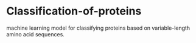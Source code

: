 # Classification-of-proteins
machine learning model for classifying proteins based on variable-length amino acid sequences.
